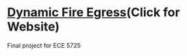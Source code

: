 # [Dynamic Fire Egress](https://andrewmackin.github.io/dynamic-fire-egress/)(Click for Website)
Final project for ECE 5725
